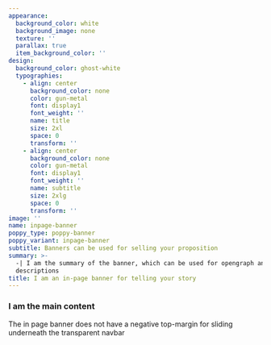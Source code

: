 ```yaml
---
appearance:
  background_color: white
  background_image: none
  texture: ''
  parallax: true
  item_background_color: ''
design:
  background_color: ghost-white
  typographies:
    - align: center
      background_color: none
      color: gun-metal
      font: display1
      font_weight: ''
      name: title
      size: 2xl
      space: 0
      transform: ''
    - align: center
      background_color: none
      color: gun-metal
      font: display1
      font_weight: ''
      name: subtitle
      size: 2xlg
      space: 0
      transform: ''
image: ''
name: inpage-banner
poppy_type: poppy-banner
poppy_variant: inpage-banner
subtitle: Banners can be used for selling your proposition
summary: >-
  -| I am the summary of the banner, which can be used for opengraph and SEO
  descriptions
title: I am an in-page banner for telling your story
---
```


### I am the main content
The in page banner does not have a negative top-margin for sliding underneath the transparent navbar
